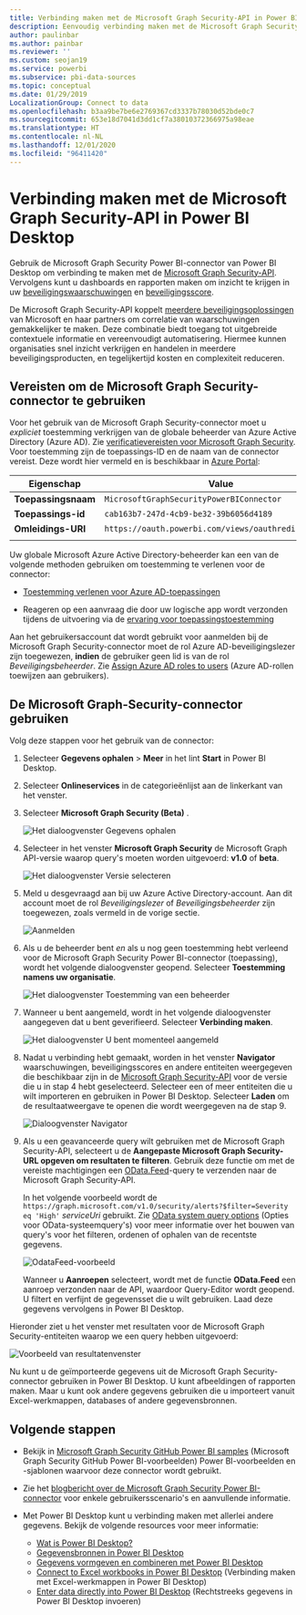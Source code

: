 ```yaml
---
title: Verbinding maken met de Microsoft Graph Security-API in Power BI Desktop
description: Eenvoudig verbinding maken met de Microsoft Graph Security-API in Power BI Desktop
author: paulinbar
ms.author: painbar
ms.reviewer: ''
ms.custom: seojan19
ms.service: powerbi
ms.subservice: pbi-data-sources
ms.topic: conceptual
ms.date: 01/29/2019
LocalizationGroup: Connect to data
ms.openlocfilehash: b3aa9be7be6e2769367cd3337b78030d52bde0c7
ms.sourcegitcommit: 653e18d7041d3dd1cf7a38010372366975a98eae
ms.translationtype: HT
ms.contentlocale: nl-NL
ms.lasthandoff: 12/01/2020
ms.locfileid: "96411420"
---
```

# <a name="connect-to-the-microsoft-graph-security-api-in-power-bi-desktop"></a>Verbinding maken met de Microsoft Graph Security-API in Power BI Desktop

Gebruik de Microsoft Graph Security Power BI-connector van Power BI Desktop om verbinding te maken met de [Microsoft Graph Security-API](/graph/security-concept-overview). Vervolgens kunt u dashboards en rapporten maken om inzicht te krijgen in uw [beveiligingswaarschuwingen](/graph/api/resources/alert) en [beveiligingsscore](/graph/api/resources/securescores).

De Microsoft Graph Security-API koppelt [meerdere beveiligingsoplossingen](/graph/api/resources/security-api-overview#alerts) van Microsoft en haar partners om correlatie van waarschuwingen gemakkelijker te maken. Deze combinatie biedt toegang tot uitgebreide contextuele informatie en vereenvoudigt automatisering. Hiermee kunnen organisaties snel inzicht verkrijgen en handelen in meerdere beveiligingsproducten, en tegelijkertijd kosten en complexiteit reduceren.

## <a name="prerequisites-to-use-the-microsoft-graph-security-connector"></a>Vereisten om de Microsoft Graph Security-connector te gebruiken

Voor het gebruik van de Microsoft Graph Security-connector moet u *expliciet* toestemming verkrijgen van de globale beheerder van Azure Active Directory (Azure AD). Zie [verificatievereisten voor Microsoft Graph Security](/graph/security-authorization).
Voor toestemming zijn de toepassings-ID en de naam van de connector vereist. Deze wordt hier vermeld en is beschikbaar in [Azure Portal](https://portal.azure.com):

| Eigenschap | Value |
|----------|-------|
| **Toepassingsnaam** | `MicrosoftGraphSecurityPowerBIConnector` |
| **Toepassings-id** | `cab163b7-247d-4cb9-be32-39b6056d4189` |
| **Omleidings-URI** | `https://oauth.powerbi.com/views/oauthredirect.html` |
|||

Uw globale Microsoft Azure Active Directory-beheerder kan een van de volgende methoden gebruiken om toestemming te verlenen voor de connector:

* [Toestemming verlenen voor Azure AD-toepassingen](/azure/active-directory/develop/v2-permissions-and-consent)

* Reageren op een aanvraag die door uw logische app wordt verzonden tijdens de uitvoering via de [ervaring voor toepassingstoestemming](/azure/active-directory/develop/application-consent-experience)
   
Aan het gebruikersaccount dat wordt gebruikt voor aanmelden bij de Microsoft Graph Security-connector moet de rol Azure AD-beveiligingslezer zijn toegewezen, **indien** de gebruiker geen lid is van de rol *Beveiligingsbeheerder*. Zie [Assign Azure AD roles to users](/graph/security-authorization#assign-azure-ad-roles-to-users) (Azure AD-rollen toewijzen aan gebruikers).

## <a name="using-the-microsoft-graph-security-connector"></a>De Microsoft Graph-Security-connector gebruiken

Volg deze stappen voor het gebruik van de connector:

1. Selecteer **Gegevens ophalen** > **Meer** in het lint **Start** in Power BI Desktop.
2. Selecteer **Onlineservices** in de categorieënlijst aan de linkerkant van het venster.
3. Selecteer **Microsoft Graph Security (Beta)** .

    ![Het dialoogvenster Gegevens ophalen](media/desktop-connect-graph-security/GetData.PNG)
    
4. Selecteer in het venster **Microsoft Graph Security** de Microsoft Graph API-versie waarop query's moeten worden uitgevoerd: **v1.0** of **beta**.

    ![Het dialoogvenster Versie selecteren](media/desktop-connect-graph-security/selectVersion.PNG)
    
5. Meld u desgevraagd aan bij uw Azure Active Directory-account. Aan dit account moet de rol *Beveiligingslezer* of *Beveiligingsbeheerder* zijn toegewezen, zoals vermeld in de vorige sectie.

    ![Aanmelden](media/desktop-connect-graph-security/SignIn.PNG) 
    
6. Als u de beheerder bent *en* als u nog geen toestemming hebt verleend voor de Microsoft Graph Security Power BI-connector (toepassing), wordt het volgende dialoogvenster geopend. Selecteer **Toestemming namens uw organisatie**.

    ![Het dialoogvenster Toestemming van een beheerder](media/desktop-connect-graph-security/AdminConsent.PNG)
    
7. Wanneer u bent aangemeld, wordt in het volgende dialoogvenster aangegeven dat u bent geverifieerd. Selecteer **Verbinding maken**.

    ![Het dialoogvenster U bent momenteel aangemeld](media/desktop-connect-graph-security/SignedIn.PNG)
    
8. Nadat u verbinding hebt gemaakt, worden in het venster **Navigator** waarschuwingen, beveiligingsscores en andere entiteiten weergegeven die beschikbaar zijn in de [Microsoft Graph Security-API](/graph/security-concept-overview) voor de versie die u in stap 4 hebt geselecteerd. Selecteer een of meer entiteiten die u wilt importeren en gebruiken in Power BI Desktop. Selecteer **Laden** om de resultaatweergave te openen die wordt weergegeven na de stap 9.

    ![Dialoogvenster Navigator](media/desktop-connect-graph-security/NavTable.PNG)
    
9. Als u een geavanceerde query wilt gebruiken met de Microsoft Graph Security-API, selecteert u de **Aangepaste Microsoft Graph Security-URL opgeven om resultaten te filteren**. Gebruik deze functie om met de vereiste machtigingen een [OData.Feed](./desktop-connect-odata.md)-query te verzenden naar de Microsoft Graph Security-API.

   In het volgende voorbeeld wordt de `https://graph.microsoft.com/v1.0/security/alerts?$filter=Severity eq 'High'` *serviceUri* gebruikt. Zie [OData system query options](/graph/query-parameters) (Opties voor OData-systeemquery's) voor meer informatie over het bouwen van query's voor het filteren, ordenen of ophalen van de recentste gegevens.

   ![OdataFeed-voorbeeld](media/desktop-connect-graph-security/ODataFeed.PNG)
    
   Wanneer u **Aanroepen** selecteert, wordt met de functie **OData.Feed** een aanroep verzonden naar de API, waardoor Query-Editor wordt geopend. U filtert en verfijnt de gegevensset die u wilt gebruiken. Laad deze gegevens vervolgens in Power BI Desktop.

Hieronder ziet u het venster met resultaten voor de Microsoft Graph Security-entiteiten waarop we een query hebben uitgevoerd:

   ![Voorbeeld van resultatenvenster](media/desktop-connect-graph-security/Result.PNG)
    

Nu kunt u de geïmporteerde gegevens uit de Microsoft Graph Security-connector gebruiken in Power BI Desktop. U kunt afbeeldingen of rapporten maken. Maar u kunt ook andere gegevens gebruiken die u importeert vanuit Excel-werkmappen, databases of andere gegevensbronnen.

## <a name="next-steps"></a>Volgende stappen
* Bekijk in [Microsoft Graph Security GitHub Power BI samples](https://aka.ms/graphsecuritypowerbiconnectorsamples) (Microsoft Graph Security GitHub Power BI-voorbeelden) Power BI-voorbeelden en -sjablonen waarvoor deze connector wordt gebruikt.

* Zie het [blogbericht over de Microsoft Graph Security Power BI-connector](https://aka.ms/graphsecuritypowerbiconnectorblogpost) voor enkele gebruikersscenario's en aanvullende informatie.

* Met Power BI Desktop kunt u verbinding maken met allerlei andere gegevens. Bekijk de volgende resources voor meer informatie:

    * [Wat is Power BI Desktop?](../fundamentals/desktop-what-is-desktop.md)
    * [Gegevensbronnen in Power BI Desktop](desktop-data-sources.md)
    * [Gegevens vormgeven en combineren met Power BI Desktop](desktop-shape-and-combine-data.md)
    * [Connect to Excel workbooks in Power BI Desktop](desktop-connect-excel.md) (Verbinding maken met Excel-werkmappen in Power BI Desktop)
    * [Enter data directly into Power BI Desktop](desktop-enter-data-directly-into-desktop.md) (Rechtstreeks gegevens in Power BI Desktop invoeren)